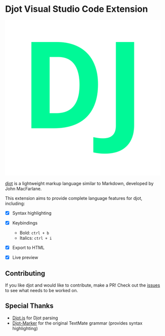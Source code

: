 # Djot Visual Studio Code Extension

![Djot](res/djot.png)

[djot](https://github.com/jgm/djot) is a lightweight markup language similar to Markdown, developed by John MacFarlane.

This extension aims to provide complete language features for djot, including:

- [x] Syntax highlighting
- [x] Keybindings

  - Bold: `ctrl + b`
  - Italics: `ctrl + i`
- [x] Export to HTML
- [x] Live preview

## Contributing

If you like djot and would like to contribute, make a PR! Check out the [issues](https://github.com/ryanabx/djot-vscode/issues) to see what needs to be worked on.

## Special Thanks

- [Djot.js](https://github.com/jgm/djot.js) for Djot parsing
- [Djot-Marker](https://github.com/wisim3000/Djot-Marker/) for the original TextMate grammar (provides syntax highlighting)
